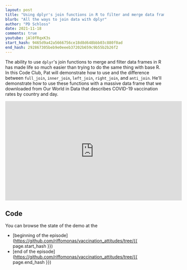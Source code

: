 ```yaml
---
layout: post
title: "Using dplyr's join functions in R to filter and merge data frames (CC164)"
blurb: "All the ways to join data with dplyr"
author: "PD Schloss"
date: 2021-11-18
comments: true
youtube: jAl0fRqxK3s
start_hash: 9465d9a42a5666756ce18d8d648bbb03c880f0ad
end_hash: 292867305beb9e0eeeb37202b659c9b55b2b26f2
---
```


The ability to use `dplyr`'s join functions to merge and filter data frames in R has made life so much easier than trying to do the same thing with base R. In this Code Club, Pat will demonstrate how to use and the difference between `full_join`, `inner_join`, `left_join`, `right_join`, and `anti_join`. He'll demonstrate how to use these functions with a massive data frame that we downloaded from Our World in Data that describes COVID-19 vaccination rates by country and day.

<iframe style="margin: 0 auto;display:block;" width="560" height="315" src="https://www.youtube.com/embed/{{ page.youtube }}" frameborder="0" allow="accelerometer; autoplay; encrypted-media; gyroscope; picture-in-picture" allowfullscreen></iframe>


## Code

You can browse the state of the demo at the
* [beginning of the episode](https://github.com/riffomonas/vaccination_attitudes/tree/{{ page.start_hash }})
* [end of the episode](https://github.com/riffomonas/vaccination_attitudes/tree/{{ page.end_hash }})
